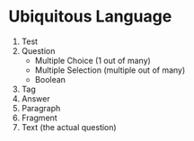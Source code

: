 # Ubiquitous Language
1. Test
2. Question
    - Multiple Choice (1 out of many)
    - Multiple Selection (multiple out of many)
    - Boolean
3. Tag
4. Answer
5. Paragraph
6. Fragment
7. Text (the actual question)
